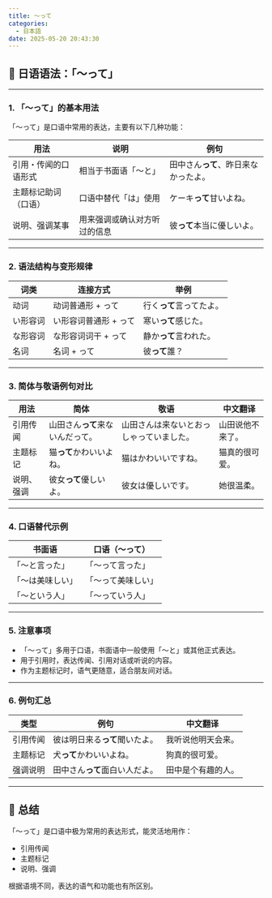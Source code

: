 ```yaml
---
title: 〜って
categories:
  - 日本語
date: 2025-05-20 20:43:30
---
```



## 📘 日语语法：「〜って」

---

### 1. 「〜って」的基本用法

「〜って」是口语中常用的表达，主要有以下几种功能：

| 用法                   | 说明                                     | 例句                                   |
|------------------------|------------------------------------------|----------------------------------------|
| 引用・传闻的口语形式    | 相当于书面语「〜と」                    | 田中さん**って**、昨日来なかったよ。   |
| 主题标记助词（口语）   | 口语中替代「は」使用                    | ケーキ**って**甘いよね。                |
| 说明、强调某事         | 用来强调或确认对方听过的信息             | 彼**って**本当に優しいよ。              |

---

### 2. 语法结构与变形规律

| 词类       | 连接方式                               | 举例                                  |
|------------|---------------------------------------|-------------------------------------|
| 动词       | 动词普通形 + って                      | 行く**って**言ってたよ。             |
| い形容词   | い形容词普通形 + って                   | 寒い**って**感じた。                  |
| な形容词   | な形容词词干 + って                      | 静か**って**言われた。                |
| 名词       | 名词 + って                            | 彼**って**誰？                      |

---

### 3. 简体与敬语例句对比

| 用法                   | 简体                                 | 敬语                                  | 中文翻译                      |
|------------------------|------------------------------------|-------------------------------------|-------------------------------|
| 引用传闻               | 山田さん**って**来ないんだって。       | 山田さんは来ないとおっしゃっていました。| 山田说他不来了。               |
| 主题标记               | 猫**って**かわいいよね。               | 猫はかわいいですね。                 | 猫真的很可爱。                 |
| 说明、强调             | 彼女**って**優しいよ。                 | 彼女は優しいです。                   | 她很温柔。                     |

---

### 4. 口语替代示例

| 书面语          | 口语（〜って）                    |
|-----------------|---------------------------------|
| 「〜と言った」  | 「〜って言った」                 |
| 「〜は美味しい」| 「〜って美味しい」               |
| 「〜という人」  | 「〜っていう人」                 |

---

### 5. 注意事项

- 「〜って」多用于口语，书面语中一般使用「〜と」或其他正式表达。
- 用于引用时，表达传闻、引用对话或听说的内容。
- 作为主题标记时，语气更随意，适合朋友间对话。

---

### 6. 例句汇总

| 类型       | 例句                               | 中文翻译                    |
|------------|----------------------------------|-----------------------------|
| 引用传闻   | 彼は明日来る**って**聞いたよ。    | 我听说他明天会来。          |
| 主题标记   | 犬**って**かわいいよね。          | 狗真的很可爱。              |
| 强调说明   | 田中さん**って**面白い人だよ。     | 田中是个有趣的人。          |

---

## 📝 总结

「〜って」是口语中极为常用的表达形式，能灵活地用作：

- 引用传闻
- 主题标记
- 说明、强调

根据语境不同，表达的语气和功能也有所区别。

